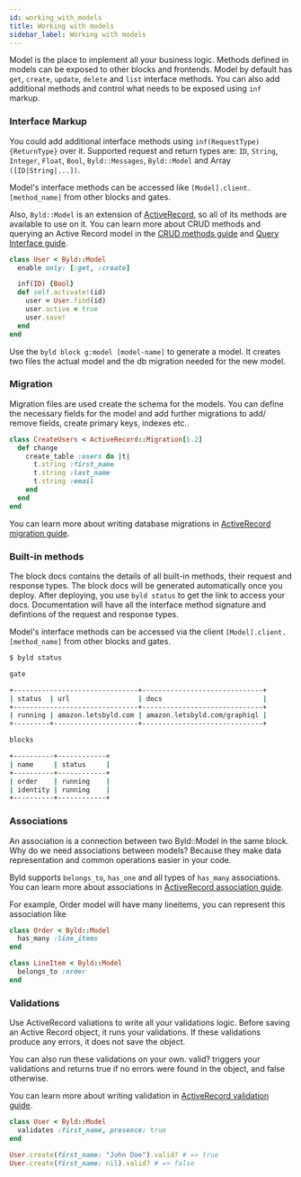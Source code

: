 ```yaml
---
id: working_with_models
title: Working with models
sidebar_label: Working with models
---
```

Model is the place to implement all your business logic. Methods defined in models can be exposed to other blocks and frontends. Model by default has
 `get`, `create`, `update`, `delete` and `list` interface methods. You can
 also add additional methods and control what needs to be exposed using `inf` markup.

### Interface Markup
You could add additional interface methods using `inf(RequestType) {ReturnType}`
 over it. Supported request and return types are: `ID`, `String`,
 `Integer`, `Float`, `Bool`, `Byld::Messages`, `Byld::Model` and Array `([ID|String|...])`.

Model's interface methods can be accessed like `[Model].client.[method_name]` from other blocks and gates.

Also, `Byld::Model` is an extension of <a href="https://guides.rubyonrails.org/active_record_basics.html" target="_blank" rel="noopener noreferrer">ActiveRecord</a>, so all of its methods are available to use on it. You can learn more about CRUD methods and querying an Active Record model in the <a href="https://guides.rubyonrails.org/active_record_basics.html#crud-reading-and-writing-data" target="_blank" rel="noopener noreferrer">CRUD methods guide</a> and <a href="https://guides.rubyonrails.org/active_record_querying.html" target="_blank" rel="noopener noreferrer">Query Interface guide</a>.

```ruby
class User < Byld::Model
  enable only: [:get, :create]

  inf(ID) {Bool}
  def self.activate!(id)
    user = User.find(id)
    user.active = true
    user.save!
  end
end
```

Use the `byld block g:model [model-name]` to generate a model. It creates two
files the actual model and the db migration needed for the new model.

### Migration
Migration files are used create the schema for the models. You can define the
necessary fields for the model and add further migrations to add/ remove
fields, create primary keys, indexes etc..

```ruby
class CreateUsers < ActiveRecord::Migration[5.2]
  def change
    create_table :users do |t|
      t.string :first_name
      t.string :last_name
      t.string :email
    end
  end
end
```
You can learn more about writing database migrations in <a href="https://guides.rubyonrails.org/active_record_migrations.html" target="_blank" rel="noopener noreferrer">ActiveRecord migration guide</a>.

### Built-in methods

The block docs contains the details of all built-in methods, their request and response types. The block docs will be generated automatically once you deploy. After deploying, you use `byld status` to get the link to access your docs. Documentation will have all the interface method signature and defintions of the request and response types.

Model's interface methods can be accessed via the client `[Model].client.[method_name]` from other blocks and gates.

```sh
$ byld status

gate

+-------------------------------+------------------------------+
| status  | url                 | docs                         |
+-------------------------------+------------------------------+
| running | amazon.letsbyld.com | amazon.letsbyld.com/graphiql |
+---------+---------------------+------------------------------+

blocks

+----------+------------+
| name     | status     |
+----------+------------+
| order    | running    |
| identity | running    |
+----------+------------+
```

### Associations

An association is a connection between two Byld::Model in the same block. Why do we need associations between models? Because they make data representation and common operations easier in your code.

Byld supports `belongs_to`, `has_one` and all types of `has_many` associations. You can learn more about associations in <a href="https://guides.rubyonrails.org/association_basics.html#why-associations-questionmark" target="_blank" rel="noopener noreferrer">ActiveRecord association guide</a>.

For example, Order model will have many lineitems, you can represent this association like

```ruby
class Order < Byld::Model
  has_many :line_items
end

class LineItem < Byld::Model
  belongs_to :order
end
```

### Validations

Use ActiveRecord valiations to write all your validations logic. Before saving an Active Record object, it runs your validations. If these validations produce any errors, it does not save the object.

You can also run these validations on your own. valid? triggers your validations and returns true if no errors were found in the object, and false otherwise.

You can learn more about writing validation in <a href="https://guides.rubyonrails.org/active_record_validations.html" target="_blank" rel="noopener noreferrer">ActiveRecord validation guide</a>.
```ruby
class User < Byld::Model
  validates :first_name, presence: true
end

User.create(first_name: "John Doe").valid? # => true
User.create(first_name: nil).valid? # => false
```

